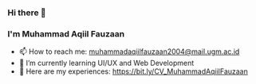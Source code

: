 ### Hi there 👋
### I'm Muhammad Aqiil Fauzaan

- 📫 How to reach me: muhammadaqiilfauzaan2004@mail.ugm.ac.id
- 🌱 I’m currently learning UI/UX and Web Development
- 📝 Here are my experiences: https://bit.ly/CV_MuhammadAqiilFauzaan
<!--
**fauzaan97/fauzaan97** is a ✨ _special_ ✨ repository because its `README.md` (this file) appears on your GitHub profile.

Here are some ideas to get you started:

- 🔭 I’m currently working on ...
- 🌱 I’m currently learning ...
- 👯 I’m looking to collaborate on ...
- 🤔 I’m looking for help with ...
- 💬 Ask me about ...
- 📫 How to reach me: ...
- ⚡ Fun fact: ...
-->
